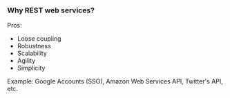 ### Why REST web services?

Pros:

* Loose coupling
* Robustness
* Scalability
* Agility
* Simplicity

Example: Google Accounts (SSO), Amazon Web Services API, Twitter's API, etc.
